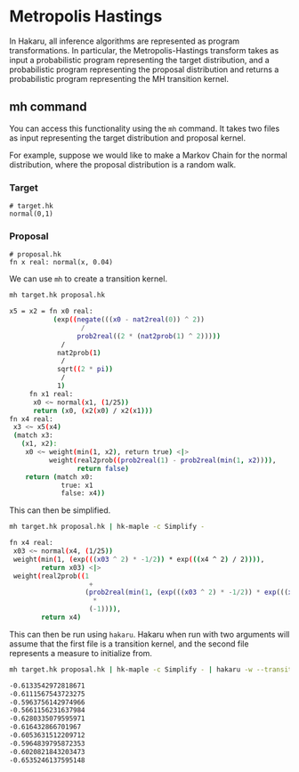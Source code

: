 # Metropolis Hastings

In Hakaru, all inference algorithms are represented as program
transformations. In particular, the Metropolis-Hastings transform
takes as input a probabilistic program representing the target
distribution, and a probabilistic program representing the proposal
distribution and returns a probabilistic program representing the MH
transition kernel.

## mh command

You can access this functionality using the `mh` command. It takes
two files as input representing the target distribution and proposal
kernel.

For example, suppose we would like to make a Markov Chain for the
normal distribution, where the proposal distribution is a random walk.

### Target
````nohighlight
# target.hk
normal(0,1)
````

### Proposal
````nohighlight
# proposal.hk
fn x real: normal(x, 0.04)
````

We can use `mh` to create a transition kernel.

````bash
mh target.hk proposal.hk

x5 = x2 = fn x0 real: 
           (exp((negate(((x0 - nat2real(0)) ^ 2))
                  / 
                 prob2real((2 * (nat2prob(1) ^ 2)))))
             / 
            nat2prob(1)
             / 
            sqrt((2 * pi))
             / 
            1)
     fn x1 real: 
      x0 <~ normal(x1, (1/25))
      return (x0, (x2(x0) / x2(x1)))
fn x4 real: 
 x3 <~ x5(x4)
 (match x3: 
   (x1, x2): 
    x0 <~ weight(min(1, x2), return true) <|> 
          weight(real2prob((prob2real(1) - prob2real(min(1, x2)))),
                 return false)
    return (match x0: 
             true: x1
             false: x4))

````

This can then be simplified.

````bash
mh target.hk proposal.hk | hk-maple -c Simplify -

fn x4 real: 
 x03 <~ normal(x4, (1/25))
 weight(min(1, (exp(((x03 ^ 2) * -1/2)) * exp(((x4 ^ 2) / 2)))),
        return x03) <|> 
 weight(real2prob((1
                    + 
                   (prob2real(min(1, (exp(((x03 ^ 2) * -1/2)) * exp(((x4 ^ 2) / 2)))))
                     * 
                    (-1)))),
        return x4)
````
		
This can then be run using `hakaru`. Hakaru when run with two
arguments will assume that the first file is a transition kernel,
and the second file represents a measure to initialize from.
		

````bash
mh target.hk proposal.hk | hk-maple -c Simplify - | hakaru -w --transition-kernel - target.hk | head

-0.6133542972818671
-0.6111567543723275
-0.5963756142974966
-0.5661156231637984
-0.6280335079595971
-0.616432866701967
-0.6053631512209712
-0.5964839795872353
-0.6020821843203473
-0.6535246137595148
````
